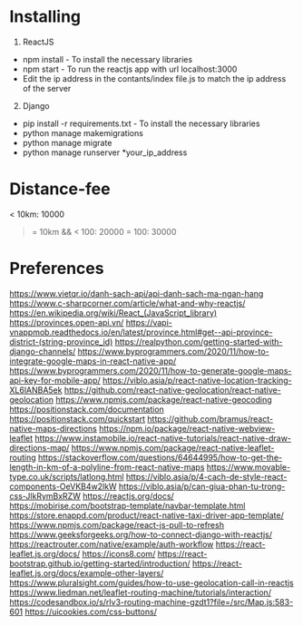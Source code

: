 # Installing
1. ReactJS
- npm install - To install the necessary libraries
- npm start - To run the reactjs app with url localhost:3000
- Edit the ip address in the contants/index file.js to match the ip address of the server
2. Django
- pip install -r requirements.txt - To install the necessary libraries
- python manage makemigrations
- python manage migrate
- python manage runserver *your_ip_address

# Distance-fee
< 10km: 10000
>= 10km && < 100: 20000
>= 100: 30000

# Preferences

https://www.vietqr.io/danh-sach-api/api-danh-sach-ma-ngan-hang
https://www.c-sharpcorner.com/article/what-and-why-reactjs/
https://en.wikipedia.org/wiki/React_(JavaScript_library)
https://provinces.open-api.vn/
https://vapi-vnappmob.readthedocs.io/en/latest/province.html#get--api-province-district-(string-province_id)
https://realpython.com/getting-started-with-django-channels/
https://www.byprogrammers.com/2020/11/how-to-integrate-google-maps-in-react-native-app/
https://www.byprogrammers.com/2020/11/how-to-generate-google-maps-api-key-for-mobile-app/
https://viblo.asia/p/react-native-location-tracking-XL6lANBA5ek
https://github.com/react-native-geolocation/react-native-geolocation
https://www.npmjs.com/package/react-native-geocoding
https://positionstack.com/documentation
https://positionstack.com/quickstart
https://github.com/bramus/react-native-maps-directions
https://npm.io/package/react-native-webview-leaflet
https://www.instamobile.io/react-native-tutorials/react-native-draw-directions-map/
https://www.npmjs.com/package/react-native-leaflet-routing
https://stackoverflow.com/questions/64644995/how-to-get-the-length-in-km-of-a-polyline-from-react-native-maps
https://www.movable-type.co.uk/scripts/latlong.html
https://viblo.asia/p/4-cach-de-style-react-components-OeVKB4w2lkW
https://viblo.asia/p/can-giua-phan-tu-trong-css-JlkRymBxRZW
https://reactjs.org/docs/
https://mobirise.com/bootstrap-template/navbar-template.html
https://store.enappd.com/product/react-native-taxi-driver-app-template/
https://www.npmjs.com/package/react-js-pull-to-refresh
https://www.geeksforgeeks.org/how-to-connect-django-with-reactjs/
https://reactrouter.com/native/example/auth-workflow
https://react-leaflet.js.org/docs/
https://icons8.com/
https://react-bootstrap.github.io/getting-started/introduction/
https://react-leaflet.js.org/docs/example-other-layers/
https://www.pluralsight.com/guides/how-to-use-geolocation-call-in-reactjs
https://www.liedman.net/leaflet-routing-machine/tutorials/interaction/
https://codesandbox.io/s/rlv3-routing-machine-gzdt1?file=/src/Map.js:583-601
https://uicookies.com/css-buttons/

